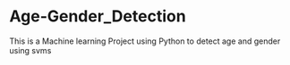 # Age-Gender_Detection


This is a Machine learning Project using Python to detect age and gender using svms
